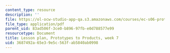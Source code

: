 ```yaml
---
content_type: resource
description: ''
file: https://ol-ocw-studio-app-qa.s3.amazonaws.com/courses/ec-s06-prototypes-to-products-fall-2005/3687492a65e39e5c563fab5840ab0998_MITEC_S06F05_lp7_1.pdf
file_type: application/pdf
parent_uid: 83ad506f-3ce0-b896-97fb-e0d788577e99
resourcetype: Document
title: Lesson plan, Prototypes to Products, week 7
uid: 3687492a-65e3-9e5c-563f-ab5840ab0998
---
```

